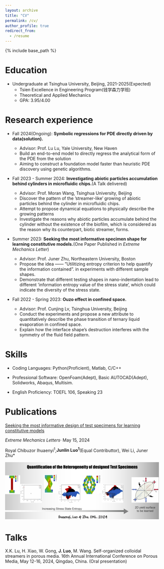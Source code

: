 ```yaml
---
layout: archive
title: "CV"
permalink: /cv/
author_profile: true
redirect_from:
  - /resume
---
```


{% include base_path %}

Education
======
* Undergraduate at Tsinghua University, Beijing, 2021-2025(Expected)
  * Tsien Excellence in Engineering Program(钱学森力学班)
  * Theoretical and Applied Mechanics
  * GPA: 3.95/4.00

Research experience
======
* Fall 2024(Ongoing): **Symbolic regressions for PDE directly driven by data(solution).**
  * Advisor: Prof. Lu Lu, Yale University, New Haven
  * Build an end-to-end model to directly regress the analytical form of the PDE from the solution
  * Aiming to construct a foundation model faster than heuristic PDE discovery using genetic algorithms.


* Fall 2023 - Summer 2024: **Investigating abiotic particles accumulation behind cylinders in microfluidic chips.**(A Talk delivered)
  * Advisor: Prof. Moran Wang, Tsinghua University, Beijing
  *  Discover the pattern of the ’streamer-like’ growing of abiotic particles behind the cylinder in microfluidic chips.
  * Attempt to propose dynamical equations to physically describe the growing patterns
  *  Investigate the reasons why abiotic particles accumulate behind the cylinder without the existence of the biofilm, which is considered as the reason why its counterpart, biotic streamer, forms.

* Summer 2023: **Seeking the most informative specimen shape for learning constitutive models.**(One Paper Published in *Extreme Mechanics Letter*)
  * Advisor: Prof. Juner Zhu, Northeastern University, Boston
  * Propose the idea —— ”Utilitizing entropy criterion to help quantify the information contained”. in experiments
with different sample shapes.
  *  Demonstrate that different testing shapes in nano-indentation lead to different ’information entropy value of the stress state’, which could indicate the diversity of the stress state.

* Fall 2022 - Spring 2023: **Ouzo effect in confined space.**
  * Advisor: Prof. Cunjing Lv, Tsinghua University, Beijing
  *  Conduct the experiments and propose a new attribute to quantitatively describe the phase transition of ternary
liquid evaporation in confined space.
  * Explain how the interface shape’s destruction interferes with the symmetry of the fluid field pattern.
  
Skills
======
* Coding Languages: Python(Proficient), Matlab, C/C++
* Professional Software: OpenFoam(Adept), Basic AUTOCAD(Adept), Solidworks, Abaqus, Multisim.

* English Proficiency: TOEFL 106, Speaking 23

Publications
======
[Seeking the most informative design of test specimens for learning constitutive models](https://www.sciencedirect.com/science/article/pii/S235243162400049X)

*Extreme Mechanics Letters*· May 15, 2024

Royal Chibuzor Ihuaenyi<sup>1</sup>,**Junlin Luo<sup>1</sup>**(Equal Contributtor), Wei Li, Juner Zhu*
<!-- Royal Chibuzor Ihuaenyi^1, Junlin Luo1(Equal Contributor), Wei Li, Juner Zhu* -->
![Editing a markdown file for a talk](/images/EML.png)
  
Talks
======
X.K. Lu, H. Xiao, W. Gong, **J. Luo**, M. Wang. Self-organized colloidal streamers in porous media. 16th Annual International Conference on Porous Media, May 12-16, 2024, Qingdao, China. (Oral presentation)
  
